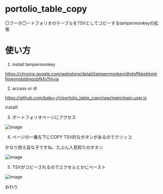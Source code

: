 # portolio_table_copy

〇フーホ〇ートフォリオのテーブルをTSVとしてコピーするtampermonkeyの拡張

# 使い方

1. install tampermonkey

https://chrome.google.com/webstore/detail/tampermonkey/dhdgffkkebhmkfjojejmpbldmpobfkfo?hl=ja

2. access or dl

https://github.com/babu-ch/portolio_table_copy/raw/main/main.user.js

install!

3. ポートフォリオページにアクセス

![image](https://user-images.githubusercontent.com/42715882/194006341-64db31ac-d420-47d4-b763-04391607893e.png)

4. ページの一番左下にCOPY TSV的なボタンがあるのでクリッコ

かなり控え目な子ですね、たぶん人見知りのボタン

![image](https://user-images.githubusercontent.com/42715882/194006466-66d678ad-0877-476f-8e97-eb6d6a60791a.png)

5. TSVがコピーされるのでエクセルとかにペースト

![image](https://user-images.githubusercontent.com/42715882/194006678-f26d891a-7404-4b4d-82f6-e2969eeac763.png)

おわり
